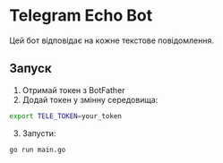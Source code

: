 # Telegram Echo Bot

Цей бот відповідає на кожне текстове повідомлення.

## Запуск

1. Отримай токен з BotFather
2. Додай токен у змінну середовища:
```bash
export TELE_TOKEN=your_token
```
3. Запусти:

```bash
go run main.go
```